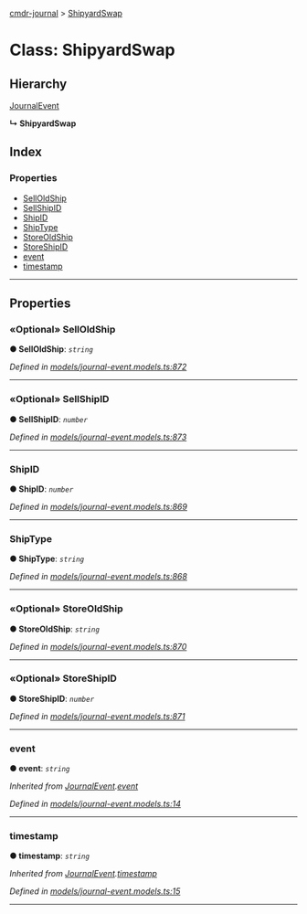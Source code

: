 [cmdr-journal](../README.md) > [ShipyardSwap](../classes/shipyardswap.md)



# Class: ShipyardSwap

## Hierarchy


 [JournalEvent](journalevent.md)

**↳ ShipyardSwap**







## Index

### Properties

* [SellOldShip](shipyardswap.md#selloldship)
* [SellShipID](shipyardswap.md#sellshipid)
* [ShipID](shipyardswap.md#shipid)
* [ShipType](shipyardswap.md#shiptype)
* [StoreOldShip](shipyardswap.md#storeoldship)
* [StoreShipID](shipyardswap.md#storeshipid)
* [event](shipyardswap.md#event)
* [timestamp](shipyardswap.md#timestamp)



---
## Properties
<a id="selloldship"></a>

### «Optional» SellOldShip

**●  SellOldShip**:  *`string`* 

*Defined in [models/journal-event.models.ts:872](https://github.com/chrisbruford/cmdr-journal/blob/5b08b7d/src/models/journal-event.models.ts#L872)*





___

<a id="sellshipid"></a>

### «Optional» SellShipID

**●  SellShipID**:  *`number`* 

*Defined in [models/journal-event.models.ts:873](https://github.com/chrisbruford/cmdr-journal/blob/5b08b7d/src/models/journal-event.models.ts#L873)*





___

<a id="shipid"></a>

###  ShipID

**●  ShipID**:  *`number`* 

*Defined in [models/journal-event.models.ts:869](https://github.com/chrisbruford/cmdr-journal/blob/5b08b7d/src/models/journal-event.models.ts#L869)*





___

<a id="shiptype"></a>

###  ShipType

**●  ShipType**:  *`string`* 

*Defined in [models/journal-event.models.ts:868](https://github.com/chrisbruford/cmdr-journal/blob/5b08b7d/src/models/journal-event.models.ts#L868)*





___

<a id="storeoldship"></a>

### «Optional» StoreOldShip

**●  StoreOldShip**:  *`string`* 

*Defined in [models/journal-event.models.ts:870](https://github.com/chrisbruford/cmdr-journal/blob/5b08b7d/src/models/journal-event.models.ts#L870)*





___

<a id="storeshipid"></a>

### «Optional» StoreShipID

**●  StoreShipID**:  *`number`* 

*Defined in [models/journal-event.models.ts:871](https://github.com/chrisbruford/cmdr-journal/blob/5b08b7d/src/models/journal-event.models.ts#L871)*





___

<a id="event"></a>

###  event

**●  event**:  *`string`* 

*Inherited from [JournalEvent](journalevent.md).[event](journalevent.md#event)*

*Defined in [models/journal-event.models.ts:14](https://github.com/chrisbruford/cmdr-journal/blob/5b08b7d/src/models/journal-event.models.ts#L14)*





___

<a id="timestamp"></a>

###  timestamp

**●  timestamp**:  *`string`* 

*Inherited from [JournalEvent](journalevent.md).[timestamp](journalevent.md#timestamp)*

*Defined in [models/journal-event.models.ts:15](https://github.com/chrisbruford/cmdr-journal/blob/5b08b7d/src/models/journal-event.models.ts#L15)*





___


